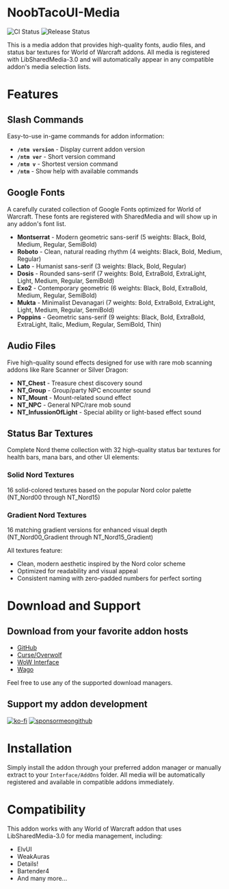 # NoobTacoUI-Media

![CI Status](https://github.com/NoobTaco/NoobTacoUI-Media/workflows/CI/badge.svg) ![Release Status](https://github.com/NoobTaco/NoobTacoUI-Media/workflows/Release/badge.svg)

This is a media addon that provides high-quality fonts, audio files, and status bar textures for World of Warcraft addons. All media is registered with LibSharedMedia-3.0 and will automatically appear in any compatible addon's media selection lists.

# Features

## Slash Commands

Easy-to-use in-game commands for addon information:

-   **`/ntm version`** - Display current addon version
-   **`/ntm ver`** - Short version command  
-   **`/ntm v`** - Shortest version command
-   **`/ntm`** - Show help with available commands

## Google Fonts

A carefully curated collection of Google Fonts optimized for World of Warcraft. These fonts are registered with SharedMedia and will show up in any addon's font list.

-   **Montserrat** - Modern geometric sans-serif (5 weights: Black, Bold, Medium, Regular, SemiBold)
-   **Roboto** - Clean, natural reading rhythm (4 weights: Black, Bold, Medium, Regular)
-   **Lato** - Humanist sans-serif (3 weights: Black, Bold, Regular)
-   **Dosis** - Rounded sans-serif (7 weights: Bold, ExtraBold, ExtraLight, Light, Medium, Regular, SemiBold)
-   **Exo2** - Contemporary geometric (6 weights: Black, Bold, ExtraBold, Medium, Regular, SemiBold)
-   **Mukta** - Minimalist Devanagari (7 weights: Bold, ExtraBold, ExtraLight, Light, Medium, Regular, SemiBold)
-   **Poppins** - Geometric sans-serif (9 weights: Black, Bold, ExtraBold, ExtraLight, Italic, Medium, Regular, SemiBold, Thin)

## Audio Files

Five high-quality sound effects designed for use with rare mob scanning addons like Rare Scanner or Silver Dragon:

-   **NT_Chest** - Treasure chest discovery sound
-   **NT_Group** - Group/party NPC encounter sound
-   **NT_Mount** - Mount-related sound effect
-   **NT_NPC** - General NPC/rare mob sound
-   **NT_InfussionOfLight** - Special ability or light-based effect sound

## Status Bar Textures

Complete Nord theme collection with 32 high-quality status bar textures for health bars, mana bars, and other UI elements:

### Solid Nord Textures
16 solid-colored textures based on the popular Nord color palette (NT_Nord00 through NT_Nord15)

### Gradient Nord Textures
16 matching gradient versions for enhanced visual depth (NT_Nord00_Gradient through NT_Nord15_Gradient)

All textures feature:
-   Clean, modern aesthetic inspired by the Nord color scheme
-   Optimized for readability and visual appeal
-   Consistent naming with zero-padded numbers for perfect sorting

# Download and Support

## Download from your favorite addon hosts

-   [GitHub](https://github.com/NoobTaco/NoobTacoUI-Media)
-   [Curse/Overwolf](https://www.curseforge.com/wow/addons/noobtacoui-media)
-   [WoW Interface](https://www.wowinterface.com/downloads/info25745-NoobTacoUI-Media.html)
-   [Wago](https://addons.wago.io/addons/noobtacoui-media)

Feel free to use any of the supported download managers.

## Support my addon development

[![ko-fi](https://www.ko-fi.com/img/githubbutton_sm.svg)](https://ko-fi.com/G2G01GM9G)
[![sponsormeongithub](https://user-images.githubusercontent.com/1172935/97088810-463e0e00-15e8-11eb-8078-f18da01c6e9e.png)](https://github.com/sponsors/NoobTaco)

# Installation

Simply install the addon through your preferred addon manager or manually extract to your `Interface/AddOns` folder. All media will be automatically registered and available in compatible addons immediately.

# Compatibility

This addon works with any World of Warcraft addon that uses LibSharedMedia-3.0 for media management, including:

-   ElvUI
-   WeakAuras
-   Details!
-   Bartender4
-   And many more...

